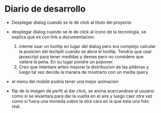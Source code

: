 # Diario de desarrollo

- Desplegar dialog cuando se le de click al titulo del proyecto

- desplegar dialog cuando se le de click al icono de la tecnologia, se explica que es con link a documentacion:
  1. intente usar un tooltip en lugar del dialog pero era complejo calcular la posicion del techpill cuando se abria el tooltip. Tendria que usar javascript para tener medidas y demas pero no considere que valiera la pena. En su lugar pondre un popover.
  2. Creo que intentare antes mejorar la distribucion de las pildoras y luego tal vez decida la manera de mostrarlo con un media query.

- el menu del mobile podria tener una mejor animacion
- flip de la imagen de perfil al dar click, se anima acercandose al usuario como si se levantara para dar la vuelta en el aire y luego caer otra vez como si fuera una moneda sobre la otra cara en la que esta una foto real.
